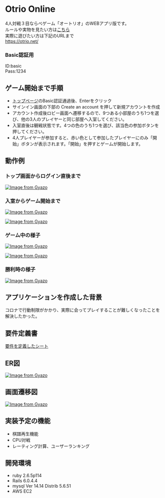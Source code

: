 # Otrio Online

4人対戦３目ならべゲーム「オートリオ」のWEBアプリ版です。  
ルールや実物を見たい方は[こちら](https://www.youtube.com/watch?v=7bf2_BjH2IE)  
実際に遊びたい方は下記のURLまで  
https://otrio.net/

### Basic認証用  
ID:basic  
Pass:1234

## ゲーム開始まで手順
* [トップページ](https://otrio.net/)のBasic認証通過後、Enterをクリック
* サインイン画面の下部の Create an account を押して新規アカウントを作成
* アカウント作成後ロビー画面へ遷移するので、9つある小部屋のうち1つを選び、他の3人のプレイヤーと同じ部屋へ入室してください。
* 入室直後は観戦状態です。4つの色のうち1つを選び、該当色の参加ボタンを押してください。
* 4人プレイヤーが参加すると、赤い色として参加したプレイヤーにのみ「開始」ボタンが表示されます。「開始」を押すとゲームが開始します。

## 動作例
### トップ画面からログイン直後まで
[![Image from Gyazo](https://i.gyazo.com/d6b7e960e890c3404871de799fcd8e82.gif)](https://gyazo.com/d6b7e960e890c3404871de799fcd8e82)

### 入室からゲーム開始まで
[![Image from Gyazo](https://i.gyazo.com/e7678b85e459a742cd785bc92a44ce54.gif)](https://gyazo.com/e7678b85e459a742cd785bc92a44ce54)

[![Image from Gyazo](https://i.gyazo.com/cee76dff13b624ee13992b6c2981bbb6.gif)](https://gyazo.com/cee76dff13b624ee13992b6c2981bbb6)

### ゲーム中の様子
[![Image from Gyazo](https://i.gyazo.com/3d0f4166a58f03fd2469bf183a175212.gif)](https://gyazo.com/3d0f4166a58f03fd2469bf183a175212)

[![Image from Gyazo](https://i.gyazo.com/7a83b31b5a320a878a3cb6bc25997100.gif)](https://gyazo.com/7a83b31b5a320a878a3cb6bc25997100)

### 勝利時の様子
[![Image from Gyazo](https://i.gyazo.com/a2c046000d768367a648cee4ac275a13.gif)](https://gyazo.com/a2c046000d768367a648cee4ac275a13)

## アプリケーションを作成した背景
コロナで行動制限がかかり、実際に会ってプレイすることが難しくなったことを解決したかった。

## 要件定義書
[要件を定義したシート](https://docs.google.com/spreadsheets/d/1A9aVsl6OgEyBq1_iK6Sbr9M4Ng63YIWw5WVdr9NRKUY/)

## ER図
[![Image from Gyazo](https://i.gyazo.com/dd621087f3f8d8b1f5209e1f2c50e5a5.png)](https://gyazo.com/dd621087f3f8d8b1f5209e1f2c50e5a5)

## 画面遷移図
[![Image from Gyazo](https://i.gyazo.com/bcbe1f53ecdcfe09600a063aaea30702.png)](https://gyazo.com/bcbe1f53ecdcfe09600a063aaea30702)

## 実装予定の機能
* 棋譜再生機能
* CPU対戦
* レーティング計算、ユーザーランキング

## 開発環境
* ruby 2.6.5p114
* Rails 6.0.4.4
* mysql  Ver 14.14 Distrib 5.6.51
* AWS EC2
